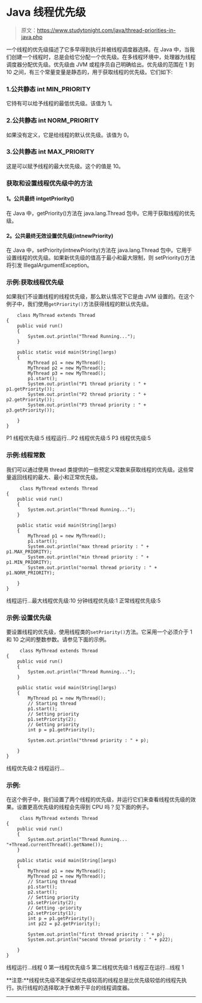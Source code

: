 # Java 线程优先级

> 原文：<https://www.studytonight.com/java/thread-priorities-in-java.php>

一个线程的优先级描述了它多早得到执行并被线程调度器选择。在 Java 中，当我们创建一个线程时，总是会给它分配一个优先级。在多线程环境中，处理器为线程调度器分配优先级。优先级由 JVM 或程序员自己明确给出。优先级的范围在 1 到 10 之间，有三个常量变量是静态的，用于获取线程的优先级。它们如下:

### 1.公共静态 int MIN_PRIORITY

它持有可以给予线程的最低优先级。该值为 1。

### 2.公共静态 int NORM_PRIORITY

如果没有定义，它是给线程的默认优先级。该值为 0。

### 3.公共静态 int MAX_PRIORITY

这是可以赋予线程的最大优先级。这个的值是 10。

### 获取和设置线程优先级中的方法

#### **1。公共最终 intgetPriority()**

在 Java 中，getPriority()方法在 java.lang.Thread 包中。它用于获取线程的优先级。

#### **2。公共最终无效设置优先级(intnewPriority)**

在 Java 中，setPriority(intnewPriority)方法在 java.lang.Thread 包中。它用于设置线程的优先级。如果新优先级的值高于最小和最大限制，则 setPriority()方法将引发 IllegalArgumentException。

### 示例:获取线程优先级

如果我们不设置线程的线程优先级，那么默认情况下它是由 JVM 设置的。在这个例子中，我们使用`getPriority()`方法获得线程的默认优先级。

```
    class MyThread extends Thread 
{ 
	public void run() 
	{ 
		System.out.println("Thread Running..."); 
	} 

	public static void main(String[]args) 
	{ 
		MyThread p1 = new MyThread(); 
		MyThread p2 = new MyThread(); 
		MyThread p3 = new MyThread(); 
		p1.start();
		System.out.println("P1 thread priority : " + p1.getPriority()); 
		System.out.println("P2 thread priority : " + p2.getPriority());  
		System.out.println("P3 thread priority : " + p3.getPriority()); 

	} 
} 

```

P1 线程优先级:5 线程运行...P2 线程优先级:5 P3 线程优先级:5

### 示例:线程常数

我们可以通过使用 thread 类提供的一些预定义常数来获取线程的优先级。这些常量返回线程的最大、最小和正常优先级。

```
	 class MyThread extends Thread 
{ 
	public void run() 
	{ 
		System.out.println("Thread Running..."); 
	} 

	public static void main(String[]args) 
	{ 
		MyThread p1 = new MyThread(); 
		p1.start();
		System.out.println("max thread priority : " + p1.MAX_PRIORITY); 
		System.out.println("min thread priority : " + p1.MIN_PRIORITY);  
		System.out.println("normal thread priority : " + p1.NORM_PRIORITY); 

	} 
} 

```

线程运行...最大线程优先级:10 分钟线程优先级:1 正常线程优先级:5

### 示例:设置优先级

要设置线程的优先级，使用线程类的`setPriority()`方法。它采用一个必须介于 1 和 10 之间的整数参数。请参见下面的示例。

```
	 class MyThread extends Thread 
{ 
	public void run() 
	{ 
		System.out.println("Thread Running..."); 
	} 

	public static void main(String[]args) 
	{ 
		MyThread p1 = new MyThread();
		// Starting thread
		p1.start();
		// Setting priority
		p1.setPriority(2);
		// Getting priority
		int p = p1.getPriority();

		System.out.println("thread priority : " + p);  

	} 
} 

```

线程优先级:2 线程运行...

### 示例:

在这个例子中，我们设置了两个线程的优先级，并运行它们来查看线程优先级的效果。设置更高优先级的线程会先得到 CPU 吗？见下面的例子。

```
	 class MyThread extends Thread 
{ 
	public void run() 
	{ 
		System.out.println("Thread Running... "+Thread.currentThread().getName()); 
	} 

	public static void main(String[]args) 
	{ 
		MyThread p1 = new MyThread();
		MyThread p2 = new MyThread();
		// Starting thread
		p1.start();
		p2.start();
		// Setting priority
		p1.setPriority(2);
		// Getting -priority
		p2.setPriority(1);
		int p = p1.getPriority();
		int p22 = p2.getPriority();

		System.out.println("first thread priority : " + p);  
		System.out.println("second thread priority : " + p22);

	} 
} 

```

线程运行...线程 0 第一线程优先级:5 第二线程优先级:1 线程正在运行...线程 1

**注意:**线程优先级不能保证优先级较高的线程总是比优先级较低的线程先执行。执行线程的选择取决于依赖于平台的线程调度器。

* * *